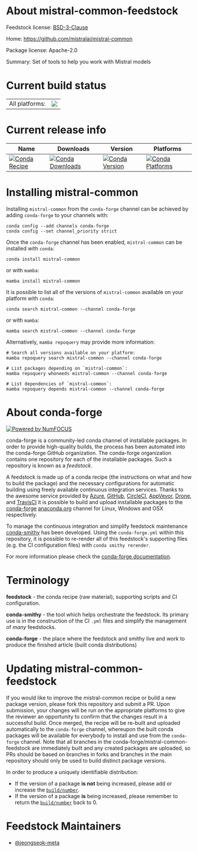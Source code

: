 About mistral-common-feedstock
==============================

Feedstock license: [BSD-3-Clause](https://github.com/conda-forge/mistral-common-feedstock/blob/main/LICENSE.txt)

Home: https://github.com/mistralai/mistral-common

Package license: Apache-2.0

Summary: Set of tools to help you work with Mistral models

Current build status
====================


<table><tr><td>All platforms:</td>
    <td>
      <a href="https://dev.azure.com/conda-forge/feedstock-builds/_build/latest?definitionId=23918&branchName=main">
        <img src="https://dev.azure.com/conda-forge/feedstock-builds/_apis/build/status/mistral-common-feedstock?branchName=main">
      </a>
    </td>
  </tr>
</table>

Current release info
====================

| Name | Downloads | Version | Platforms |
| --- | --- | --- | --- |
| [![Conda Recipe](https://img.shields.io/badge/recipe-mistral--common-green.svg)](https://anaconda.org/conda-forge/mistral-common) | [![Conda Downloads](https://img.shields.io/conda/dn/conda-forge/mistral-common.svg)](https://anaconda.org/conda-forge/mistral-common) | [![Conda Version](https://img.shields.io/conda/vn/conda-forge/mistral-common.svg)](https://anaconda.org/conda-forge/mistral-common) | [![Conda Platforms](https://img.shields.io/conda/pn/conda-forge/mistral-common.svg)](https://anaconda.org/conda-forge/mistral-common) |

Installing mistral-common
=========================

Installing `mistral-common` from the `conda-forge` channel can be achieved by adding `conda-forge` to your channels with:

```
conda config --add channels conda-forge
conda config --set channel_priority strict
```

Once the `conda-forge` channel has been enabled, `mistral-common` can be installed with `conda`:

```
conda install mistral-common
```

or with `mamba`:

```
mamba install mistral-common
```

It is possible to list all of the versions of `mistral-common` available on your platform with `conda`:

```
conda search mistral-common --channel conda-forge
```

or with `mamba`:

```
mamba search mistral-common --channel conda-forge
```

Alternatively, `mamba repoquery` may provide more information:

```
# Search all versions available on your platform:
mamba repoquery search mistral-common --channel conda-forge

# List packages depending on `mistral-common`:
mamba repoquery whoneeds mistral-common --channel conda-forge

# List dependencies of `mistral-common`:
mamba repoquery depends mistral-common --channel conda-forge
```


About conda-forge
=================

[![Powered by
NumFOCUS](https://img.shields.io/badge/powered%20by-NumFOCUS-orange.svg?style=flat&colorA=E1523D&colorB=007D8A)](https://numfocus.org)

conda-forge is a community-led conda channel of installable packages.
In order to provide high-quality builds, the process has been automated into the
conda-forge GitHub organization. The conda-forge organization contains one repository
for each of the installable packages. Such a repository is known as a *feedstock*.

A feedstock is made up of a conda recipe (the instructions on what and how to build
the package) and the necessary configurations for automatic building using freely
available continuous integration services. Thanks to the awesome service provided by
[Azure](https://azure.microsoft.com/en-us/services/devops/), [GitHub](https://github.com/),
[CircleCI](https://circleci.com/), [AppVeyor](https://www.appveyor.com/),
[Drone](https://cloud.drone.io/welcome), and [TravisCI](https://travis-ci.com/)
it is possible to build and upload installable packages to the
[conda-forge](https://anaconda.org/conda-forge) [anaconda.org](https://anaconda.org/)
channel for Linux, Windows and OSX respectively.

To manage the continuous integration and simplify feedstock maintenance
[conda-smithy](https://github.com/conda-forge/conda-smithy) has been developed.
Using the ``conda-forge.yml`` within this repository, it is possible to re-render all of
this feedstock's supporting files (e.g. the CI configuration files) with ``conda smithy rerender``.

For more information please check the [conda-forge documentation](https://conda-forge.org/docs/).

Terminology
===========

**feedstock** - the conda recipe (raw material), supporting scripts and CI configuration.

**conda-smithy** - the tool which helps orchestrate the feedstock.
                   Its primary use is in the construction of the CI ``.yml`` files
                   and simplify the management of *many* feedstocks.

**conda-forge** - the place where the feedstock and smithy live and work to
                  produce the finished article (built conda distributions)


Updating mistral-common-feedstock
=================================

If you would like to improve the mistral-common recipe or build a new
package version, please fork this repository and submit a PR. Upon submission,
your changes will be run on the appropriate platforms to give the reviewer an
opportunity to confirm that the changes result in a successful build. Once
merged, the recipe will be re-built and uploaded automatically to the
`conda-forge` channel, whereupon the built conda packages will be available for
everybody to install and use from the `conda-forge` channel.
Note that all branches in the conda-forge/mistral-common-feedstock are
immediately built and any created packages are uploaded, so PRs should be based
on branches in forks and branches in the main repository should only be used to
build distinct package versions.

In order to produce a uniquely identifiable distribution:
 * If the version of a package **is not** being increased, please add or increase
   the [``build/number``](https://docs.conda.io/projects/conda-build/en/latest/resources/define-metadata.html#build-number-and-string).
 * If the version of a package **is** being increased, please remember to return
   the [``build/number``](https://docs.conda.io/projects/conda-build/en/latest/resources/define-metadata.html#build-number-and-string)
   back to 0.

Feedstock Maintainers
=====================

* [@jeongseok-meta](https://github.com/jeongseok-meta/)

